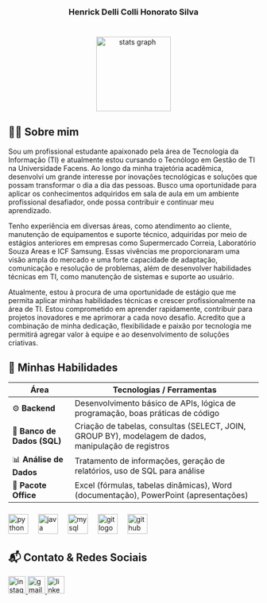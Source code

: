 <h3 align="center">Henrick Delli Colli Honorato Silva</h3>

###

<br clear="both">

<div align="center">
  <img src="https://github-readme-stats.vercel.app/api?username=hdelli21&hide_title=true&hide_rank=false&show_icons=true&include_all_commits=true&count_private=true&disable_animations=false&theme=dark&locale=en&hide_border=false&order=1" height="150" alt="stats graph"  />
</div>

###

## 👨‍💻 Sobre mim 
Sou um profissional estudante apaixonado pela área de Tecnologia da Informação (TI) e atualmente estou cursando o Tecnólogo em Gestão de TI na Universidade Facens. Ao longo da minha trajetória acadêmica, desenvolvi um grande interesse por inovações tecnológicas e soluções que possam transformar o dia a dia das pessoas. Busco uma oportunidade para aplicar os conhecimentos adquiridos em sala de aula em um ambiente profissional desafiador, onde possa contribuir e continuar meu aprendizado.

Tenho experiência em diversas áreas, como atendimento ao cliente, manutenção de equipamentos e suporte técnico, adquiridas por meio de estágios anteriores em empresas como Supermercado Correia, Laboratório Souza Areas e ICF Samsung. Essas vivências me proporcionaram uma visão ampla do mercado e uma forte capacidade de adaptação, comunicação e resolução de problemas, além de desenvolver habilidades técnicas em TI, como manutenção de sistemas e suporte ao usuário.

Atualmente, estou à procura de uma oportunidade de estágio que me permita aplicar minhas habilidades técnicas e crescer profissionalmente na área de TI. Estou comprometido em aprender rapidamente, contribuir para projetos inovadores e me aprimorar a cada novo desafio. Acredito que a combinação de minha dedicação, flexibilidade e paixão por tecnologia me permitirá agregar valor à equipe e ao desenvolvimento de soluções criativas.
###

## 🚀 Minhas Habilidades

| Área                   | Tecnologias / Ferramentas |
|-------------------------|---------------------------|
| ⚙️ **Backend**           | Desenvolvimento básico de APIs, lógica de programação, boas práticas de código |
| 🐘 **Banco de Dados (SQL)** | Criação de tabelas, consultas (SELECT, JOIN, GROUP BY), modelagem de dados, manipulação de registros |
| 📊 **Análise de Dados** | Tratamento de informações, geração de relatórios, uso de SQL para análise |
| 📝 **Pacote Office**    | Excel (fórmulas, tabelas dinâmicas), Word (documentação), PowerPoint (apresentações) |

###

<div align="left">
  <img src="https://cdn.jsdelivr.net/gh/devicons/devicon/icons/python/python-original.svg" height="40" alt="python logo"  />
  <img width="12" />
  <img src="https://cdn.jsdelivr.net/gh/devicons/devicon/icons/java/java-original.svg" height="40" alt="java logo"  />
  <img width="12" />
  <img src="https://cdn.jsdelivr.net/gh/devicons/devicon/icons/mysql/mysql-original.svg" height="40" alt="mysql logo"  />
  <img width="12" />
  <img src="https://cdn.jsdelivr.net/gh/devicons/devicon/icons/git/git-original.svg" height="40" alt="git logo"  />
  <img width="12" />
  <img src="https://cdn.jsdelivr.net/gh/devicons/devicon/icons/github/github-original.svg" height="40" alt="github logo"  />
</div>

###

## 📬 Contato & Redes Sociais
<div align="left">
  <a href="https://www.instagram.com/h.delli_" target="_blank">
    <img src="https://img.shields.io/static/v1?message=Instagram&logo=instagram&label=&color=E4405F&logoColor=white&labelColor=&style=for-the-badge" height="35" alt="instagram logo"  />
  </a>
  <a href="https://henrick401@gmail.com" target="_blank">
    <img src="https://img.shields.io/static/v1?message=Gmail&logo=gmail&label=&color=D14836&logoColor=white&labelColor=&style=for-the-badge" height="35" alt="gmail logo"  />
  </a>
  <a href="https://www.linkedin.com/in/henrick-delli-colli" target="_blank">
    <img src="https://img.shields.io/static/v1?message=LinkedIn&logo=linkedin&label=&color=0077B5&logoColor=white&labelColor=&style=for-the-badge" height="35" alt="linkedin logo"  />
  </a>
</div>
 


